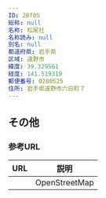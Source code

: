 ```yaml
---
ID: 2Bf0S
総称: null
名称: 松尾社
名称読み: null
別名: null
都道府県: 岩手県
区域: 遠野市
緯度: 39.329561
経度: 141.519319
郵便番号: 0280525
住所: 岩手県遠野市六日町７
---
```


## その他

### 参考URL

| URL | 説明          |
| --- | ------------- |
|     | OpenStreetMap |
